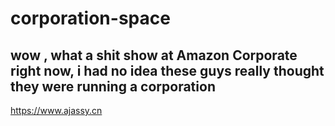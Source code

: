 # corporation-space
 
## wow , what a shit show at Amazon Corporate right now, i had no idea these guys really thought they were running a corporation


https://www.ajassy.cn

